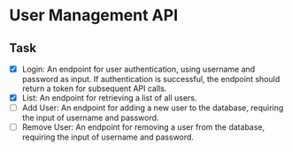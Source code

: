 # User Management API

## Task

- [X] Login: An endpoint for user authentication, using username and password as input. If authentication is successful, the endpoint should return a token for subsequent API calls.
- [X] List: An endpoint for retrieving a list of all users.
- [ ] Add User: An endpoint for adding a new user to the database, requiring the input of username and password.
- [ ] Remove User: An endpoint for removing a user from the database, requiring the input of username and password.
